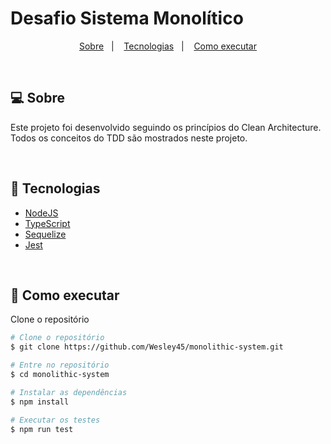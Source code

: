# Desafio Sistema Monolítico

<p align="center">
    <a href="#-sobre">Sobre</a>&nbsp;&nbsp;&nbsp;|&nbsp;&nbsp;&nbsp;
    <a href="#-tecnologias">Tecnologias</a>&nbsp;&nbsp;&nbsp;|&nbsp;&nbsp;&nbsp;
    <a href="#-como-executar">Como executar</a>
</p>

<br/>

## 💻 Sobre

Este projeto foi desenvolvido seguindo os princípios do Clean Architecture. Todos os conceitos do TDD são mostrados neste projeto.

<br/>

## 🧪 Tecnologias

- [NodeJS](https://nodejs.org/en)
- [TypeScript](https://www.typescriptlang.org)
- [Sequelize](https://sequelize.org)
- [Jest](https://jestjs.io/pt-BR)

<br/>

## 🚀 Como executar

Clone o repositório

```bash
# Clone o repositório
$ git clone https://github.com/Wesley45/monolithic-system.git

# Entre no repositório
$ cd monolithic-system

# Instalar as dependências
$ npm install

# Executar os testes
$ npm run test
```
